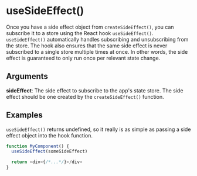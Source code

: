 # useSideEffect()

Once you have a side effect object from `createSideEffect()`, you can subscribe it to a store using the React hook `useSideEffect()`. `useSideEffect()` automatically handles subscribing and unsubscribing from the store. The hook also ensures that the same side effect is never subscribed to a single store multiple times at once. In other words, the side effect is guaranteed to only run once per relevant state change.

## Arguments

**sideEffect**: The side effect to subscribe to the app's state store. The side effect should be one created by the `createSideEffect()` function.

## Examples

`useSideEffect()` returns undefined, so it really is as simple as passing a side effect object into the hook function.

```javascript
function MyComponent() {
  useSideEffect(someSideEffect)

  return <div>{/*...*/}</div>
}
```
